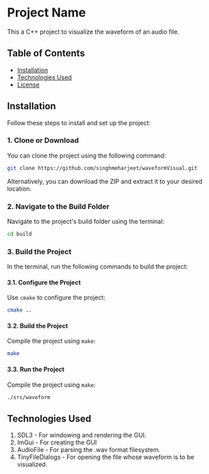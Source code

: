 # Project Name

This a C++ project to visualize the waveform of an audio file.

## Table of Contents

-   [Installation](#installation)
-   [Technologies Used](#technologies-used)
-   [License](#license)

## Installation

Follow these steps to install and set up the project:

### 1. Clone or Download

You can clone the project using the following command:

```bash
git clone https://github.com/singhmeharjeet/waveformVisual.git
```

Alternatively, you can download the ZIP and extract it to your desired location.

### 2. Navigate to the Build Folder

Navigate to the project's build folder using the terminal:

```bash
cd build
```

### 3. Build the Project

In the terminal, run the following commands to build the project:

#### 3.1. Configure the Project

Use `cmake` to configure the project:

```bash
cmake ..
```

#### 3.2. Build the Project

Compile the project using `make`:

```bash
make
```

#### 3.3. Run the Project

Compile the project using `make`:

```bash
./src/waveform
```

## Technologies Used

1. SDL3 - For windowing and rendering the GUI.
2. ImGui - For creating the GUI
3. AudioFile - For parsing the .wav format filesystem.
4. TinyFileDialogs - For opening the file whose waveform is to be visualized.
